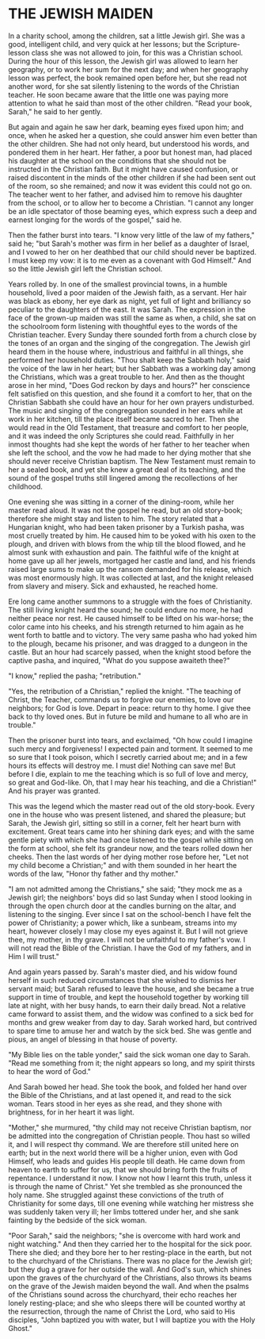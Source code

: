 # THE JEWISH MAIDEN

In a charity school, among the children, sat a little Jewish girl.
She was a good, intelligent child, and very quick at her lessons;
but the Scripture-lesson class she was not allowed to join, for this
was a Christian school. During the hour of this lesson, the Jewish
girl was allowed to learn her geography, or to work her sum for the
next day; and when her geography lesson was perfect, the book remained
open before her, but she read not another word, for she sat silently
listening to the words of the Christian teacher. He soon became
aware that the little one was paying more attention to what he said
than most of the other children. "Read your book, Sarah," he said to
her gently.

But again and again he saw her dark, beaming eyes fixed upon
him; and once, when he asked her a question, she could answer him even
better than the other children. She had not only heard, but understood
his words, and pondered them in her heart. Her father, a poor but
honest man, had placed his daughter at the school on the conditions
that she should not be instructed in the Christian faith. But it might
have caused confusion, or raised discontent in the minds of the
other children if she had been sent out of the room, so she
remained; and now it was evident this could not go on. The teacher
went to her father, and advised him to remove his daughter from the
school, or to allow her to become a Christian. "I cannot any longer be
an idle spectator of those beaming eyes, which express such a deep and
earnest longing for the words of the gospel," said he.

Then the father burst into tears. "I know very little of the law
of my fathers," said he; "but Sarah's mother was firm in her belief as
a daughter of Israel, and I vowed to her on her deathbed that our
child should never be baptized. I must keep my vow: it is to me even
as a covenant with God Himself." And so the little Jewish girl left
the Christian school.

Years rolled by. In one of the smallest provincial towns, in a
humble household, lived a poor maiden of the Jewish faith, as a
servant. Her hair was black as ebony, her eye dark as night, yet
full of light and brilliancy so peculiar to the daughters of the east.
It was Sarah. The expression in the face of the grown-up maiden was
still the same as when, a child, she sat on the schoolroom form
listening with thoughtful eyes to the words of the Christian
teacher. Every Sunday there sounded forth from a church close by the
tones of an organ and the singing of the congregation. The Jewish girl
heard them in the house where, industrious and faithful in all things,
she performed her household duties. "Thou shalt keep the Sabbath
holy," said the voice of the law in her heart; but her Sabbath was a
working day among the Christians, which was a great trouble to her.
And then as the thought arose in her mind, "Does God reckon by days
and hours?" her conscience felt satisfied on this question, and she
found it a comfort to her, that on the Christian Sabbath she could
have an hour for her own prayers undisturbed. The music and singing of
the congregation sounded in her ears while at work in her kitchen,
till the place itself became sacred to her. Then she would read in the
Old Testament, that treasure and comfort to her people, and it was
indeed the only Scriptures she could read. Faithfully in her inmost
thoughts had she kept the words of her father to her teacher when
she left the school, and the vow he had made to her dying mother
that she should never receive Christian baptism. The New Testament
must remain to her a sealed book, and yet she knew a great deal of its
teaching, and the sound of the gospel truths still lingered among
the recollections of her childhood.

One evening she was sitting in a corner of the dining-room,
while her master read aloud. It was not the gospel he read, but an old
story-book; therefore she might stay and listen to him. The story
related that a Hungarian knight, who had been taken prisoner by a
Turkish pasha, was most cruelly treated by him. He caused him to be
yoked with his oxen to the plough, and driven with blows from the whip
till the blood flowed, and he almost sunk with exhaustion and pain.
The faithful wife of the knight at home gave up all her jewels,
mortgaged her castle and land, and his friends raised large sums to
make up the ransom demanded for his release, which was most enormously
high. It was collected at last, and the knight released from slavery
and misery. Sick and exhausted, he reached home.

Ere long came another summons to a struggle with the foes of
Christianity. The still living knight heard the sound; he could endure
no more, he had neither peace nor rest. He caused himself to be lifted
on his war-horse; the color came into his cheeks, and his strength
returned to him again as he went forth to battle and to victory. The
very same pasha who had yoked him to the plough, became his
prisoner, and was dragged to a dungeon in the castle. But an hour
had scarcely passed, when the knight stood before the captive pasha,
and inquired, "What do you suppose awaiteth thee?"

"I know," replied the pasha; "retribution."

"Yes, the retribution of a Christian," replied the knight. "The
teaching of Christ, the Teacher, commands us to forgive our enemies,
to love our neighbors; for God is love. Depart in peace: return to thy
home. I give thee back to thy loved ones. But in future be mild and
humane to all who are in trouble."

Then the prisoner burst into tears, and exclaimed, "Oh how could I
imagine such mercy and forgiveness! I expected pain and torment. It
seemed to me so sure that I took poison, which I secretly carried
about me; and in a few hours its effects will destroy me. I must
die! Nothing can save me! But before I die, explain to me the teaching
which is so full of love and mercy, so great and God-like. Oh, that
I may hear his teaching, and die a Christian!" And his prayer was
granted.

This was the legend which the master read out of the old
story-book. Every one in the house who was present listened, and
shared the pleasure; but Sarah, the Jewish girl, sitting so still in a
corner, felt her heart burn with excitement. Great tears came into her
shining dark eyes; and with the same gentle piety with which she had
once listened to the gospel while sitting on the form at school, she
felt its grandeur now, and the tears rolled down her cheeks. Then
the last words of her dying mother rose before her, "Let not my
child become a Christian;" and with them sounded in her heart the
words of the law, "Honor thy father and thy mother."

"I am not admitted among the Christians," she said; "they mock
me as a Jewish girl; the neighbors' boys did so last Sunday when I
stood looking in through the open church door at the candles burning
on the altar, and listening to the singing. Ever since I sat on the
school-bench I have felt the power of Christianity; a power which,
like a sunbeam, streams into my heart, however closely I may close
my eyes against it. But I will not grieve thee, my mother, in thy
grave. I will not be unfaithful to my father's vow. I will not read
the Bible of the Christian. I have the God of my fathers, and in Him I
will trust."

And again years passed by. Sarah's master died, and his widow
found herself in such reduced circumstances that she wished to dismiss
her servant maid; but Sarah refused to leave the house, and she became
a true support in time of trouble, and kept the household together
by working till late at night, with her busy hands, to earn their
daily bread. Not a relative came forward to assist them, and the widow
was confined to a sick bed for months and grew weaker from day to day.
Sarah worked hard, but contrived to spare time to amuse her and
watch by the sick bed. She was gentle and pious, an angel of
blessing in that house of poverty.

"My Bible lies on the table yonder," said the sick woman one day
to Sarah. "Read me something from it; the night appears so long, and
my spirit thirsts to hear the word of God."

And Sarah bowed her head. She took the book, and folded her hand
over the Bible of the Christians, and at last opened it, and read to
the sick woman. Tears stood in her eyes as she read, and they shone
with brightness, for in her heart it was light.

"Mother," she murmured, "thy child may not receive Christian
baptism, nor be admitted into the congregation of Christian people.
Thou hast so willed it, and I will respect thy command. We are
therefore still united here on earth; but in the next world there will
be a higher union, even with God Himself, who leads and guides His
people till death. He came down from heaven to earth to suffer for us,
that we should bring forth the fruits of repentance. I understand it
now. I know not how I learnt this truth, unless it is through the name
of Christ." Yet she trembled as she pronounced the holy name. She
struggled against these convictions of the truth of Christianity for
some days, till one evening while watching her mistress she was
suddenly taken very ill; her limbs tottered under her, and she sank
fainting by the bedside of the sick woman.

"Poor Sarah," said the neighbors; "she is overcome with hard
work and night watching." And then they carried her to the hospital
for the sick poor. There she died; and they bore her to her
resting-place in the earth, but not to the churchyard of the
Christians. There was no place for the Jewish girl; but they dug a
grave for her outside the wall. And God's sun, which shines upon the
graves of the churchyard of the Christians, also throws its beams on
the grave of the Jewish maiden beyond the wall. And when the psalms of
the Christians sound across the churchyard, their echo reaches her
lonely resting-place; and she who sleeps there will be counted
worthy at the resurrection, through the name of Christ the Lord, who
said to His disciples, "John baptized you with water, but I will
baptize you with the Holy Ghost."




